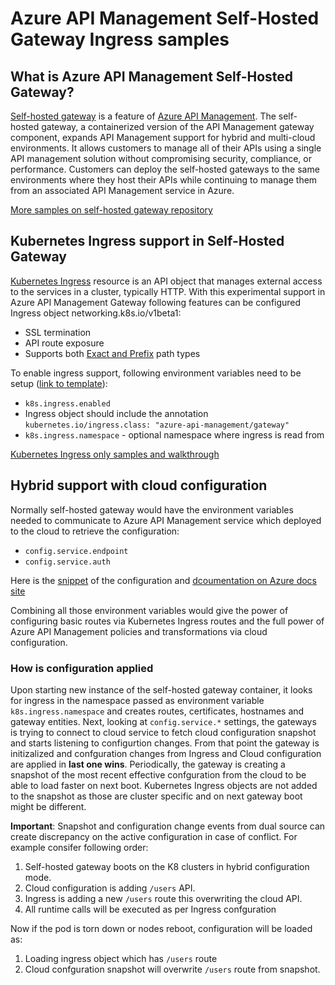 # Azure API Management Self-Hosted Gateway Ingress samples

## What is Azure API Management Self-Hosted Gateway?

[Self-hosted gateway](https://aka.ms/apim/sputnik/overview) is a feature of [Azure API Management](https://aka.ms/apimrocks). The self-hosted gateway, a containerized version of the API Management gateway component, expands API Management support for hybrid and multi-cloud environments. It allows customers to manage all of their APIs using a single API management solution without compromising security, compliance, or performance. Customers can deploy the self-hosted gateways to the same environments where they host their APIs while continuing to manage them from an associated API Management service in Azure.

[More samples on self-hosted gateway repository](https://github.com/Azure/api-management-self-hosted-gateway)

## Kubernetes Ingress support in Self-Hosted Gateway

[Kubernetes Ingress](https://v1-18.docs.kubernetes.io/docs/concepts/services-networking/ingress/) resource is an API object that manages external access to the services in a cluster, typically HTTP.
With this experimental support in Azure API Management Gateway following features can be configured Ingress object networking.k8s.io/v1beta1:
- SSL termination
- API route exposure
- Supports both [Exact and Prefix](https://v1-18.docs.kubernetes.io/docs/concepts/services-networking/ingress/#path-types) path types

To enable ingress support, following environment variables need to be setup ([link to template](../../tree/main/Ingress-only/ingress-deployment.yml#L29-L34)):

- `k8s.ingress.enabled` 
- Ingress object should include the annotation `kubernetes.io/ingress.class: "azure-api-management/gateway"`
- `k8s.ingress.namespace` - optional namespace where ingress is read from

[Kubernetes Ingress only samples and walkthrough](../../tree/main/Ingress-only)

## Hybrid support with cloud configuration
Normally self-hosted gateway would have the environment variables needed to communicate to Azure API Management service which deployed to the cloud to retrieve the configuration:
- `config.service.endpoint` 
- `config.service.auth`

Here is the [snippet](https://github.com/Azure/api-management-self-hosted-gateway/blob/master/examples/self-hosted-gateway-with-configuration-backup.yaml#L39-L47) of the configuration and [dcoumentation on Azure docs site](https://docs.microsoft.com/en-us/azure/api-management/how-to-deploy-self-hosted-gateway-kubernetes)

Combining all those environment variables would give the power of configuring basic routes via Kubernetes Ingress routes and the full power of Azure API Management policies and transformations via cloud configuration.

### How is configuration applied
Upon starting new instance of the self-hosted gateway container, it looks for ingress in the namespace passed as environment variable `k8s.ingress.namespace` and creates routes, certificates, hostnames and gateway entities. 
Next, looking at `config.service.*` settings, the gateways is trying to connect to cloud service to fetch cloud configuration snapshot and starts listening to configurtion changes.
From that point the gateway is initizalized and confguration changes from Ingress and Cloud configuration are applied in **last one wins**. 
Periodically, the gateway is creating a snapshot of the most recent effective confguration from the cloud to be able to load faster on next boot. Kubernetes Ingress objects are not added to the snapshot as those are cluster specific and on next gateway boot might be different.

**Important**: Snapshot and configuration change events from dual source can create discrepancy on the active configuration in case of conflict. For example consifer following order:
1. Self-hosted gateway boots on the K8 clusters in hybrid configuration mode.
1. Cloud configuration is adding `/users` API. 
1. Ingress is adding a new `/users` route this overwriting the cloud API.
1. All runtime calls will be executed as per Ingress confguration

Now if the pod is torn down or nodes reboot, configuration will be loaded as:
1. Loading ingress object which has `/users` route
1. Cloud confguration snapshot will overwrite `/users` route from snapshot. 
